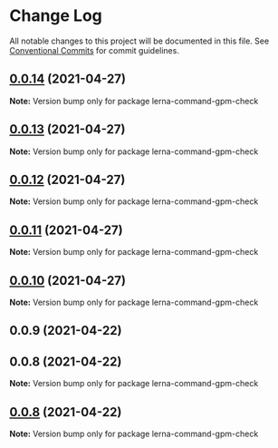 # Change Log

All notable changes to this project will be documented in this file.
See [Conventional Commits](https://conventionalcommits.org) for commit guidelines.

## [0.0.14](https://github.com/imcuttle/lerna-commands/compare/lerna-command-gpm-check@0.0.13...lerna-command-gpm-check@0.0.14) (2021-04-27)

**Note:** Version bump only for package lerna-command-gpm-check





## [0.0.13](https://github.com/imcuttle/lerna-commands/compare/lerna-command-gpm-check@0.0.12...lerna-command-gpm-check@0.0.13) (2021-04-27)

**Note:** Version bump only for package lerna-command-gpm-check





## [0.0.12](https://github.com/imcuttle/lerna-commands/compare/lerna-command-gpm-check@0.0.11...lerna-command-gpm-check@0.0.12) (2021-04-27)

**Note:** Version bump only for package lerna-command-gpm-check





## [0.0.11](https://github.com/imcuttle/lerna-commands/compare/lerna-command-gpm-check@0.0.10...lerna-command-gpm-check@0.0.11) (2021-04-27)

**Note:** Version bump only for package lerna-command-gpm-check





## [0.0.10](https://github.com/imcuttle/lerna-commands/compare/lerna-command-gpm-check@0.0.9...lerna-command-gpm-check@0.0.10) (2021-04-27)

**Note:** Version bump only for package lerna-command-gpm-check





## 0.0.9 (2021-04-22)



## 0.0.8 (2021-04-22)

**Note:** Version bump only for package lerna-command-gpm-check





## [0.0.8](https://github.com/imcuttle/lerna-commands/compare/v0.0.6...v0.0.8) (2021-04-22)

**Note:** Version bump only for package lerna-command-gpm-check
